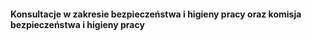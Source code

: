 #### Konsultacje w zakresie bezpieczeństwa i higieny pracy oraz komisja bezpieczeństwa i higieny pracy